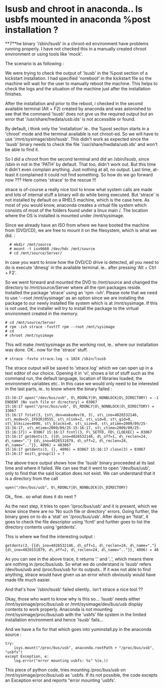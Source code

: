 # lsusb and chroot in anaconda.. Is usbfs mounted in anaconda %post installation ?

<!--more-->
**_T_**he binary '/sbin/lsusb' in a chroot-ed environment have problems running properly. I have not checked this in a manually created chroot environment or using tools like 'mock'.

The scenario is as following :

We were trying to check the output of 'lsusb' in the %post section of a kickstart installation. I had specified 'noreboot' in the kickstart file so the machine will wait for the user to manually reboot the machine. This helps to check the logs and the situation of the machine just after the installation finishes.

After the installation and prior to the reboot, i checked in the second available terminal (Alt + F2) created by anaconda and was astonished to see that the command 'lsusb' does not give us the required output but an error that '/usr/share/hwdata/usb.ids' is not accessible or found.

By default, i think only the 'installation' ie.. the %post section starts in a 'chroot' mode and the terminal available is not chroot-ed. So we will have to use '/mnt/sysimage/sbin/lsusb'. This didn't work as expected since the 'lsusb' binary needs to check the file '/usr/share/hwdata/usb.ids' and won't be able to find it.

So I did a chroot from the second terminal and did an /sbin/lsusb, since /sbin in not in the 'PATH' by default. That too, didn't work out. But this time it didn't even complain anything. Just nothing at all, no output. Last time, at-least it complained it could not find something. So how do we go forward now ??? Here comes 'strace' to the rescue !!!

strace is of-course a really nice tool to know what system calls are made and lots of internal stuff a binary will do while being executed. But 'strace' is not installed by default on a RHEL5 machine, which is the case here. As most of you would know, anaconda creates a virtual file system which consists of most of the folders found under a linux main /. The location where the OS is installed is mounted under /mnt/sysimage.

Since we already have an ISO from where we have booted the machine from (DVD/CD), we are free to mount it on the filesystem, which is what we did. :

```
  # mkdir /mnt/source 
  # mount -t iso9660 /dev/hdc /mnt/source 
  # cd /mnt/source/Server/ 
```

In case you want to know how the DVD/CD drive is detected, all you need to do is execute 'dmesg' in the available terminal. ie.. after pressing 'Alt + Ctrl + F2'.

So we went forward and mounted the DVD to /mnt/source and changed the directory to /mnt/source/Server where all the rpm packages reside. Installed the package 'strace' using an 'rpm -ivh'. Please note that we need to use '--root /mnt/sysimage' as an option since we are installing the package to our newly installed file system which is at /mnt/sysimage. If this is not used, the installer will try to install the package to the virtual environment created in the memory.

```
# cd /mnt/source/Server 
# rpm -ivh strace -fxvttT rpm --root /mnt/sysimage 
# cd 
# chroot /mnt/sysimage
```

This will make /mnt/sysimage as the working root, ie.. where our installation was done. OK.. now for the 'strace' stuff.

```
# strace -fxvto strace.log -s 1024 /sbin/lsusb
```

The strace output will be saved to 'strace.log' which we can open up in a text editor of our choice. Opening it in 'vi', shows a lot of stuff such as the command run, the default language, location of libraries loaded, the environment variables etc.. In this case we would only need to be interested in the last parts, ie.. to know where the binary failed :

```
15:16:17 open("/dev/bus/usb", O\_RDONLY|O\_NONBLOCK|O\_DIRECTORY) = -1 ENOENT (No such file or directory) = 03067 
15:16:17 open("/proc/bus/usb", O\_RDONLY|O\_NONBLOCK|O\_DIRECTORY) = 33067 
15:16:17 fstat(3, {st\_dev=makedev(0, 3), st\_ino=4026532146, st\_mode=S\_IFDIR|0555, st\_nlink=2, st\_uid=0, st\_gid=0, st\_blksize=4096, st\_blocks=0, st\_size=0, st\_atime=2009/09/25-15:16:17, st\_mtime=2009/09/25-15:16:17, st\_ctime=2009/09/25-15:16:17}) = 03067 15:16:17 fcntl(3, F\_SETFD, FD\_CLOEXEC) = 03067 15:16:17 getdents(3, {{d\_ino=4026532146, d\_off=1, d\_reclen=24, d\_name="."} {d\_ino=4026531879, d\_off=2, d\_reclen=24, d\_name=".."}}, 4096) = 483067 
15:16:17 getdents(3, {}, 4096) = 03067 15:16:17 close(3) = 03067 15:16:17 exit\_group(1) = ? 
```

The above trace output shows how the 'lsusb' binary proceeded at its last time and where it failed. We can see that it went to open '/dev/bus/usb', only to find that the said location does not exist. We can understand that it is a directory from the call

```
open("/dev/bus/usb", O\_RDONLY|O\_NONBLOCK|O\_DIRECTORY)
```

Ok,, fine.. so what does it do next ?

As the next step, it tries to open '/proc/bus/usb' and it is present, which we know since there are no 'No such file or directory' errors. Going further, the binary goes on to do a 'stat' on '/proc/bus/usb'. After doing an 'fstat', it goes to check the file descriptor using 'fcntl' and further goes to list the directory contents using 'getdents'.

This is where we find the interesting output :

```
getdents(3, {{d\_ino=4026532146, d\_off=1, d\_reclen=24, d\_name="."} {d\_ino=4026531879, d\_off=2, d\_reclen=24, d\_name=".."}}, 4096) = 48
```

As you can see in the above trace, it returns '.' and '..', which means there are nothing in /proc/bus/usb. So what we do understand is 'lsusb' refers /dev/bus/usb and /proc/bus/usb for its outputs.. If it was not able to find anything, strace would have given us an error which obviously would have made life much easier.

And that's how '/sbin/lsusb' failed silently.. Isn't strace a nice tool ??

Okay, those who want to know why is this so... 'lsusb' needs either /mnt/sysimage/proc/bus/usb or /mnt/sysimage/dev/bus/usb display contents to work properly. Anaconda is not mounting /mnt/sysimage/proc/bus/usb with the 'usbfs' file system in the limited installation environment and hence 'lsusb' fails...

And we have a fix for that which goes into yuminstall.py in the anaconda source :

```
try:
    isys.mount("/proc/bus/usb", anaconda.rootPath + "/proc/bus/usb", "usbfs") 
except Exception, e:     
    log.error("error mounting usbfs: %s" %(e,))
```

This piece of python code, tries mounting /proc/bus/usb on /mnt/sysimage/proc/bus/usb as 'usbfs. If its not possible, the code excepts an Exception error and reports "error mounting 'usbfs'.

